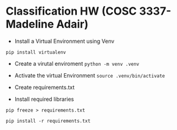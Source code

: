 # Classification HW (COSC 3337- Madeline Adair)

- Install a Virtual Environment using Venv

`pip install virtualenv`


- Create a virutal enviroment
`python -m venv .venv`

- Activate the virtual Environment
`source .venv/bin/activate`

- Create requirements.txt
- Install required libraries

`pip freeze > requirements.txt`

`pip install -r requirements.txt`